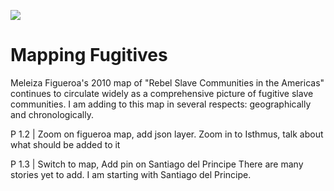 <a href="https://juncture-digital.org"><img src="https://juncture-digital.org/images/ve-button.png"></a>

<param ve-config 
       title="Isthmus of Panama"
       author="EmKamm"
       banner="https://raw.githubusercontent.com/emKamm/homepage/main/Panama/1670francisLamb.png" 
       layout="vertical">




# Mapping Fugitives

Meleiza Figueroa's 2010 map of "Rebel Slave Communities in the Americas" continues to circulate widely as a comprehensive picture of fugitive slave communities. 
I am adding to this map in several respects: geographically and chronologically. 
	
<param ve-image 
       label="Meleiza Figueroa: Geography of Freedom (2010)" 
       description="Map of fugitive slave communities in the Americas"
       url="https://raw.githubusercontent.com/emKamm/homepage/main/Panama/Figueroa-2010-geography-freedom-rebel-slave-communities.jpg">


P 1.2 | Zoom on figueroa map, add json layer. Zoom in to Isthmus, talk about what should be added to it

P 1.3 | Switch to map, Add pin on Santiago del Principe There are many stories yet to add. I am starting with Santiago del Principe.



